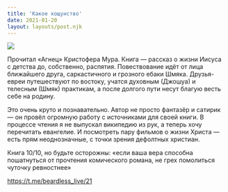 ```yaml
---
title: 'Какое кощунство'
date: 2021-01-20
layout: layouts/post.njk
---
```


![](https://i.ibb.co/hmd0Qcq/image.png)

Прочитал «Агнец» Кристофера Мура. Книга — рассказ о жизни Иисуса с детства до, собственно, распятия. Повествование идёт от лица ближайшего друга, саркастичного и грозного ебаки Шмяка. Друзья-евреи путешествуют по востоку, учатся духовным (Джошуа) и телесным (Шмяк) практикам, а после долгого пути несут благую весть себе на родину.

Это очень круто и познавательно. Автор не просто фантазёр и сатирик — он провёл огромную работу с источниками для своей книги. В процессе чтения я не выпускал википедию из рук, а теперь хочу перечитать евангелие. И посмотреть пару фильмов о жизни Христа — есть прям неоднозначные, с точки зрения дефолтных христиан.

Книга 10/10, но будьте осторожны: «если ваша вера способна пошатнуться от прочтения комического романа, не грех помолиться чуточку ревностнее»

https://t.me/beardless_live/21